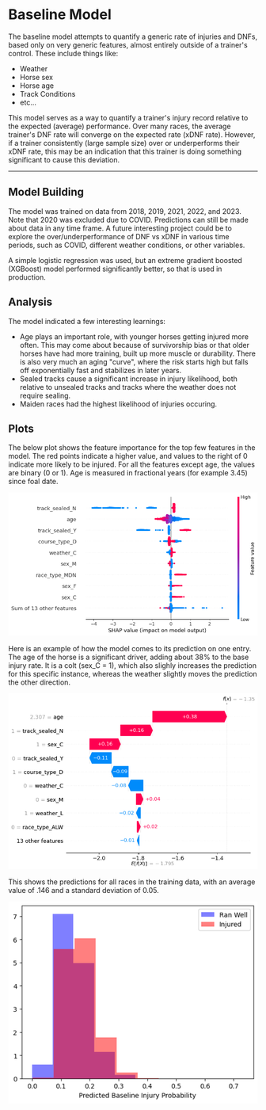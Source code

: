 # Baseline Model

The baseline model attempts to quantify a generic rate of injuries and DNFs, based only on very generic features, almost entirely outside of a trainer's control. These include things like:
- Weather
- Horse sex
- Horse age
- Track Conditions
- etc...

This model serves as a way to quantify a trainer's injury record relative to the expected (average) performance. Over many races, the average trainer's DNF rate will converge on the expected rate (xDNF rate). However, if a trainer consistently (large sample size) over or underperforms their xDNF rate, this may be an indication that this trainer is doing something significant to cause this deviation. 

---

## Model Building
The model was trained on data from 2018, 2019, 2021, 2022, and 2023. Note that 2020 was excluded due to COVID. Predictions can still be made about data in any time frame. A future interesting project could be to explore the over/underperformance of DNF vs xDNF in various time periods, such as COVID, different weather conditions, or other variables. 

A simple logistic regression was used, but an extreme gradient boosted (XGBoost) model performed significantly better, so that is used in production.


## Analysis
The model indicated a few interesting learnings:
- Age plays an important role, with younger horses getting injured more often. This may come about because of survivorship bias or that older horses have had more training, built up more muscle or durability. There is also very much an aging "curve", where the risk starts high but falls off exponentially fast and stabilizes in later years.
- Sealed tracks cause a significant increase in injury likelihood, both relative to unsealed tracks and tracks where the weather does not require sealing.
- Maiden races had the highest likelihood of injuries occuring. 


## Plots
The below plot shows the feature importance for the top few features in the model. The red points indicate a higher value, and values to the right of 0 indicate more likely to be injured. For all the features except age, the values are binary (0 or 1). Age is measured in fractional years (for example 3.45) since foal date.

![baseline-shap](images/baseline_shap.png)

Here is an example of how the model comes to its prediction on one entry. The age of the horse is a significant driver, adding about 38% to the base injury rate. It is a colt (sex_C = 1), which also slighly increases the prediction for this specific instance, whereas the weather slightly moves the prediction the other direction.


![baseline-waterfall](images/baseline_waterfall.png)

This shows the predictions for all races in the training data, with an average value of .146 and a standard deviation of 0.05. 

![baseline-histogram](images/baseline_histogram.png)









